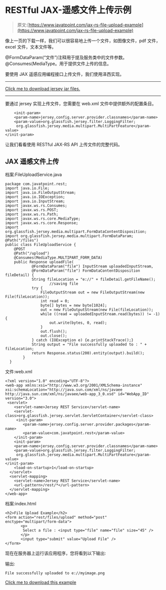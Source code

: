 # RESTful JAX-遥感文件上传示例

> 原文:[https://www.javatpoint.com/jax-rs-file-upload-example](https://www.javatpoint.com/jax-rs-file-upload-example)

像上一页的下载一样，我们可以很容易地上传一个文件，如图像文件，pdf 文件，excel 文件，文本文件等。

@FormDataParam(“文件”)注释用于提及服务类中的文件参数。@Consumes(MediaType。用于提供文件上传的信息。

要使用 JAX 遥感应用编程接口上传文件，我们使用泽西实现。

* * *

[Click me to download jersey jar files.](https://static.javatpoint.com/webservicepages/download/jerseyjars.zip)

* * *

要通过 jersey 实现上传文件，您需要在 web.xml 文件中提供额外的配置条目。

```
    <init-param>
    <param-name>jersey.config.server.provider.classnames</param-name>
    <param-value>org.glassfish.jersey.filter.LoggingFilter;
     org.glassfish.jersey.media.multipart.MultiPartFeature</param-value>
</init-param>

```

让我们看看使用 RESTful JAX-RS API 上传文件的完整代码。

## JAX 遥感文件上传

档案:FileUploadService.java

```
package com.javatpoint.rest;
import java.io.File;
import java.io.FileOutputStream;
import java.io.IOException;
import java.io.InputStream;
import javax.ws.rs.Consumes;
import javax.ws.rs.POST;
import javax.ws.rs.Path;
import javax.ws.rs.core.MediaType;
import javax.ws.rs.core.Response;
import org.glassfish.jersey.media.multipart.FormDataContentDisposition;
import org.glassfish.jersey.media.multipart.FormDataParam;
@Path("/files")
public class FileUploadService {
 	@POST
	@Path("/upload")
	@Consumes(MediaType.MULTIPART_FORM_DATA)
 	public Response uploadFile(
 			@FormDataParam("file") InputStream uploadedInputStream,
 			@FormDataParam("file") FormDataContentDisposition fileDetail) {
  			String fileLocation = "e://" + fileDetail.getFileName();
 	                //saving file
 			try {
 				FileOutputStream out = new FileOutputStream(new File(fileLocation));
 				int read = 0;
 				byte[] bytes = new byte[1024];
 				out = new FileOutputStream(new File(fileLocation));
 				while ((read = uploadedInputStream.read(bytes)) != -1) {
 					out.write(bytes, 0, read);
 				}
 				out.flush();
 				out.close();
 			} catch (IOException e) {e.printStackTrace();}
 			String output = "File successfully uploaded to : " + fileLocation;
  			return Response.status(200).entity(output).build();
  		}
  }

```

文件:web.xml

```
<?xml version="1.0" encoding="UTF-8"?>
<web-app xmlns:xsi="http://www.w3.org/2001/XMLSchema-instance"  xsi:schemaLocation="http://java.sun.com/xml/ns/javaee 
http://java.sun.com/xml/ns/javaee/web-app_3_0.xsd" id="WebApp_ID" version="3.0">
 <servlet>
    <servlet-name>Jersey REST Service</servlet-name>
    <servlet-class>org.glassfish.jersey.servlet.ServletContainer</servlet-class>
     <init-param>
        <param-name>jersey.config.server.provider.packages</param-name>
        <param-value>com.javatpoint.rest</param-value>
    </init-param>
    <init-param>
    <param-name>jersey.config.server.provider.classnames</param-name>
    <param-value>org.glassfish.jersey.filter.LoggingFilter;
     org.glassfish.jersey.media.multipart.MultiPartFeature</param-value>
</init-param>
    <load-on-startup>1</load-on-startup>
  </servlet>
  <servlet-mapping>
    <servlet-name>Jersey REST Service</servlet-name>
    <url-pattern>/rest/*</url-pattern>
  </servlet-mapping>
</web-app> 

```

档案:index.html

```
<h2>File Upload Example</h2>
<form action="rest/files/upload" method="post" enctype="multipart/form-data">
	   <p>
		Select a file : <input type="file" name="file" size="45" />
	   </p>
	   <input type="submit" value="Upload File" />
</form>

```

现在在服务器上运行该应用程序，您将看到以下输出:

输出:

```
File successfully uploaded to e://myimage.png

```

[Click me to download this example](https://static.javatpoint.com/webservicepages/download/restfuljerseyfileupload.zip)